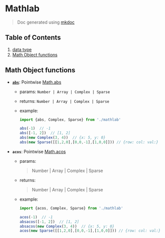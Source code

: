 # Mathlab

> Doc generated using [mkdoc](#)

## Table of Contents

1. [data type](#)
1. [Math Object functions](#)


## Math Object functions

- [**`abs`**](#): Pointwise [Math.abs](https://developer.mozilla.org/en-US/docs/Web/JavaScript/Reference/Global_Objects/Math/abs)

	+ params: `Number | Array | Complex | Sparse`

	+ returns: `Number | Array | Complex | Sparse`

	+ example:

		```js
		import {abs, Complex, Sparse} from './mathlab'

		abs(-1)  // -1
		abs([-1, 2])  // [1, 2]
		abs(new Complex(3, 4))  // {x: 5, y: 0}
		abs(new Sparse([[1,2,0],[0,0,-1],[1,0,0]])) // {row: col: val:}
		```

- **`acos`**: Pointwise [Math.acos](https://developer.mozilla.org/en-US/docs/Web/JavaScript/Reference/Global_Objects/Math/acos)

	+ params:

		> Number | Array | Complex | Sparse

	+ returns:

		> Number | Array | Complex | Sparse

	+ example:

		```js
		import {acos, Complex, Sparse} from './mathlab'

		acos(-1)  // -1
		absacos([-1, 2])  // [1, 2]
		absacos(new Complex(3, 4))  // {x: 5, y: 0}
		acos(new Sparse([[1,2,0],[0,0,-1],[1,0,0]])) // {row: col: val:}
		```